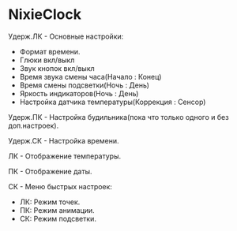 # NixieClock

Удерж.ЛК - Основные настройки:
  - Формат времени.
  - Глюки вкл/выкл
  - Звук кнопок вкл/выкл
  - Время звука смены часа(Начало : Конец)
  - Время смены подсветки(Ночь : День)
  - Яркость индикаторов(Ночь : День)
  - Настройка датчика температуры(Коррекция : Сенсор)

Удерж.ПК - Настройка будильника(пока что только одного и без доп.настроек).

Удерж.СК - Настройка времени.

ЛК - Отображение температуры.

ПК - Отображение даты.

СК - Меню быстрых настроек:
  - ЛК: Режим точек.
  - ПК: Режим анимации.
  - СК: Режим подсветки.
